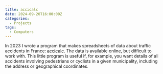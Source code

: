 ```yaml
---
title: accicalc
date: 2024-09-20T16:00:00Z
categories:
  - Projects
tags:
  - Computers
---
```


In 2023 I wrote a program that makes spreadsheets of data about traffic accidents in France: [accicalc](https://github.com/benjamingeer/accicalc). The data is available online, but difficult to work with. This little program is useful if, for example, you want details of all accidents involving pedestrians or cyclists in a given municipality, including the address or geographical coordinates.
